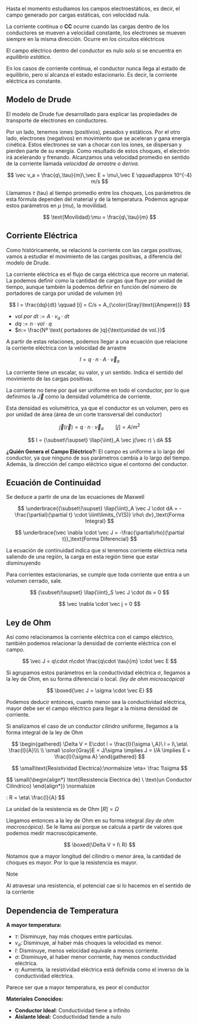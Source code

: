Hasta el momento estudiamos los campos electroestáticos, es decir, el campo generado por cargas estáticas, con velocidad nula.

La corriente continua o **CC** ocurre cuando las cargas dentro de los conductores se mueven a velocidad constante, los electrones se mueven siempre en la misma dirección. Ocurre en los circuitos eléctricos

El campo eléctrico dentro del conductor es nulo solo si se encuentra en *equilibrio estático.*

En los casos de corriente continua, el conductor nunca llega al estado de equilibrio, pero sí alcanza el estado estacionario. Es decir, la corriente eléctrica es constante.

## Modelo de Drude

El modelo de Drude fue desarrollado para explicar las propiedades de transporte de electrones en conductores.

Por un lado, tenemos iones (positivos), pesados y estáticos. Por el otro lado, electrones (negativos) en movimiento que se aceleran y gana energía cinética. Estos electrones se van a chocar con los iones, se dispersan y pierden parte de su energía. Como resultado de estos choques, el electrón irá acelerando y frenando. Alcanzamos una velocidad promedio en sentido de la corriente llamada *velocidad de arrastre o deriva*.

$$
\vec v_a = \frac{q\,\tau}{m}\,\vec E = \mu\,\vec E \qquad\approx 10^{-4} m/s
$$

Llamamos $\tau$ (tau) al tiempo promedio entre los choques, Los parámetros de esta fórmula dependen del material y de la temperatura. Podemos agrupar estos parámetros en $\mu$ (mu), la movilidad.

$$
\text{Movilidad}:\mu = \frac{q\,\tau}{m}
$$

## Corriente Eléctrica

Como históricamente, se relacionó la corriente con las cargas positivas, vamos a estudiar el movimiento de las cargas positivas, a diferencia del modelo de Drude.

La corriente eléctrica es el flujo de carga eléctrica que recorre un material. La podemos definir como la cantidad de cargas que fluye por unidad de tiempo, aunque también la podemos definir en función del número de portadores de carga por unidad de volumen ($n$)

$$
I = \frac{dq}{dt} \qquad [i] = C/s = A_{\color{Gray}\text{(Ampere)}}
$$

- $vol\ por\ dt:= A\cdot v_a\cdot dt$
- $dq:= n\cdot vol\cdot q$
- $n:= \frac{Nº \text{ portadores de }q}{\text{unidad de vol.}}$

A partir de estas relaciones, podemos llegar a una ecuación que relacione la corriente eléctrica con la velocidad de arrastre

$$
I = q\cdot n\cdot A \cdot \vec v_a
$$

La corriente tiene un escalar, su valor, y un sentido. Indica el sentido del movimiento de las cargas positivas.

La corriente no tiene por qué ser uniforme en todo el conductor, por lo que definimos la $\vec J$ como la densidad volumétrica de corriente.

Esta densidad es volumétrica, ya que el conductor es un volumen, pero es por unidad de área (área de un corte transversal del conductor)

$$
\vec j(\vec r) = q\cdot n\cdot \vec v_a \qquad [j] = A/m^2
$$

$$
I = {\subset\!\supset} \llap{\iint}_A \vec j(\vec r) \ dA
$$

**¿Quién Genera el Campo Eléctrico?:** El campo es uniforme a lo largo del conductor, ya que ninguno de sus parámetros cambia a lo largo del tiempo. Además, la dirección del campo eléctrico sigue el contorno del conductor.

## Ecuación de Continuidad

Se deduce a partir de una de las ecuaciones de Maxwell

$$
\underbrace{{\subset\!\supset} \llap{\iint}_A \vec J \cdot dA = -\frac{\partial}{\partial t} \cdot \iiint\limits_{V(S)} \rho\ dv}_\text{Forma Integral}
$$

$$
\underbrace{\vec \nabla \cdot \vec J = -\frac{\partial\rho}{\partial t}}_\text{Forma Diferencial}
$$

La ecuación de continuidad indica que si tenemos corriente eléctrica neta saliendo de una región, la carga en esta región tiene que estar disminuyendo

Para corrientes estacionarias, se cumple que toda corriente que entra a un volumen cerrado, sale.

$$
{\subset\!\supset} \llap{\iint}_S \vec J \cdot ds = 0
$$

$$
\vec \nabla \cdot \vec j = 0
$$

## Ley de Ohm

Así como relacionamos la corriente eléctrica con el campo eléctrico, también podemos relacionar la densidad de corriente eléctrica con el campo.

$$
\vec J = q\cdot n\cdot \frac{q\cdot \tau}{m} \cdot \vec E
$$

Si agrupamos estos parámetros en la conductividad eléctrica $\sigma$, llegamos a la ley de Ohm, en su forma diferencial o local. *(ley de ohm microscópica)*

$$
\boxed{\vec J = \sigma \cdot \vec E}
$$

Podemos deducir entonces, cuanto menor sea la conductividad eléctrica, mayor debe ser el campo eléctrico para llegar a la misma densidad de corriente.

Si analizamos el caso de un conductor cilindro uniforme, llegamos a la forma integral de la ley de Ohm

$$
\begin{gathered}
\Delta V = E\cdot l = \frac{I}{\sigma \,A}\ l = I\,\eta\ \frac{l}{A}\\\ \\
\small  \color{Gray}E = J/\sigma \implies J = I/A \implies E = \frac{I}{\sigma A}
\end{gathered}
$$

$$
\small\text{Resistividad Electrica}:\normalsize \eta= \frac 1\sigma
$$

$$
\small{\begin{align*}
\text{Resistencia Electrica de} \\
\text{un Conductor Cilindrico}
\end{align*}}
\normalsize

: R = \eta\ \frac{l}{A}
$$

La unidad de la resistencia es de Ohm $[R] = \Omega$

Llegamos entonces a la ley de Ohm en su forma integral *(ley de ohm macroscópica)*. Se le llama así porque se calcula a partir de valores que podemos medir macroscópicamente.

$$
\boxed{\Delta V = I\ R}
$$

Notamos que a mayor longitud del cilindro o menor área, la cantidad de choques es mayor. Por lo que la resistencia es mayor.

> [!note]
> Al atravesar una resistencia, el potencial cae si lo hacemos en el sentido de la corriente

## Dependencia de Temperatura

**A mayor temperatura:**

- $\tau:$ Disminuye, hay más choques entre partículas.
- $v_a:$ Disminuye, al haber más choques la velocidad es menor.
- $I:$ Disminuye, menos velocidad equivale a menos corriente.
- $\sigma:$ Disminuye, al haber menor corriente, hay menos conductividad eléctrica.
- $\eta:$ Aumenta, la resistividad eléctrica está definida como el inverso de la conductividad eléctrica.

Parece ser que a mayor temperatura, es peor el conductor

**Materiales Conocidos:**

- **Conductor Ideal**: Conductividad tiene a infinito
- **Aislante Ideal:** Conductividad tiende a nulo
